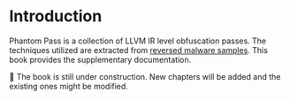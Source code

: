 # Introduction

Phantom Pass is a collection of LLVM IR level obfuscation passes. The techniques utilized are extracted from [reversed malware samples](https://shadowshell.io/). This book provides the supplementary documentation.

🚧 The book is still under construction. New chapters will be added and the existing ones might be modified.
